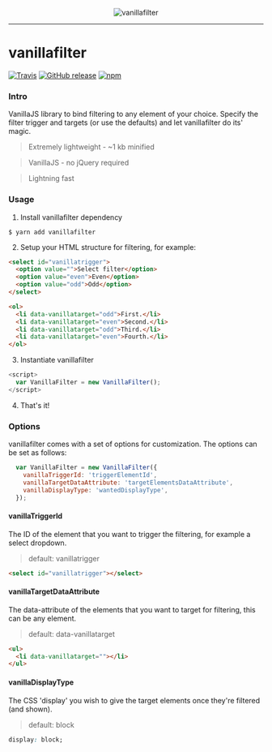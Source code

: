 <p align="center">
<img src="https://s1.postimg.org/nimmn9kf3/vanillafilter.png" alt="vanillafilter" />
</p>

___

# vanillafilter

[![Travis](https://img.shields.io/travis/rust-lang/rust.svg)](https://github.com/dverleg/vanillafilter)
[![GitHub release](https://img.shields.io/github/release/qubyte/rubidium.svg)](https://github.com/dverleg/vanillafilter)
[![npm](https://img.shields.io/npm/dt/express.svg)](https://www.npmjs.com/package/vanillafilter)


### Intro
VanillaJS library to bind filtering to any element of your choice. Specify the filter trigger and targets (or use the defaults) and let vanillafilter do its' magic.

> Extremely lightweight - ~1 kb minified

> VanillaJS - no jQuery required

> Lightning fast

### Usage
1. Install vanillafilter dependency
```
$ yarn add vanillafilter
```

2. Setup your HTML structure for filtering, for example:
```html
<select id="vanillatrigger">
  <option value="">Select filter</option>
  <option value="even">Even</option>
  <option value="odd">Odd</option>
</select>

<ol>
  <li data-vanillatarget="odd">First.</li>
  <li data-vanillatarget="even">Second.</li>
  <li data-vanillatarget="odd">Third.</li>
  <li data-vanillatarget="even">Fourth.</li>
</ol>
```

3. Instantiate vanillafilter
```js
<script>
  var VanillaFilter = new VanillaFilter();
</script>
```

4. That's it!


### Options
vanillafilter comes with a set of options for customization. The options can be set as follows:
```js
  var VanillaFilter = new VanillaFilter({
    vanillaTriggerId: 'triggerElementId',
    vanillaTargetDataAttribute: 'targetElementsDataAttribute',
    vanillaDisplayType: 'wantedDisplayType',
  });
```

#### vanillaTriggerId
The ID of the element that you want to trigger the filtering, for example a select dropdown. 
> default: vanillatrigger
```html
<select id="vanillatrigger"></select>
```

#### vanillaTargetDataAttribute
The data-attribute of the elements that you want to target for filtering, this can be any element.
> default: data-vanillatarget
```html
<ul>
  <li data-vanillatarget=""></li>
</ul>
```

#### vanillaDisplayType
The CSS 'display' you wish to give the target elements once they're filtered (and shown).
> default: block
```css
display: block;
```
